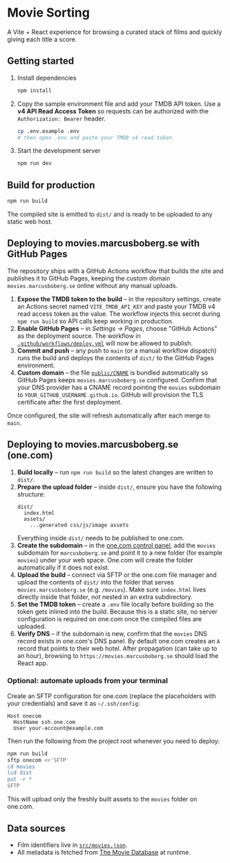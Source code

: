 # Movie Sorting

A Vite + React experience for browsing a curated stack of films and quickly giving each title a score.

## Getting started

1. Install dependencies
   ```bash
   npm install
   ```
2. Copy the sample environment file and add your TMDB API token. Use a **v4 API Read Access Token** so requests can be authorized with the `Authorization: Bearer` header.
   ```bash
   cp .env.example .env
   # then open .env and paste your TMDB v4 read token
   ```
3. Start the development server
   ```bash
   npm run dev
   ```

## Build for production

```bash
npm run build
```

The compiled site is emitted to `dist/` and is ready to be uploaded to any static web host.

## Deploying to movies.marcusboberg.se with GitHub Pages

The repository ships with a GitHub Actions workflow that builds the site and publishes it to GitHub Pages, keeping the custom
domain `movies.marcusboberg.se` online without any manual uploads.

1. **Expose the TMDB token to the build** – in the repository settings, create an Actions secret named `VITE_TMDB_API_KEY` and
   paste your TMDB v4 read access token as the value. The workflow injects this secret during `npm run build` so API calls keep
   working in production.
2. **Enable GitHub Pages** – in _Settings → Pages_, choose "GitHub Actions" as the deployment source. The workflow in
   [`.github/workflows/deploy.yml`](.github/workflows/deploy.yml) will now be allowed to publish.
3. **Commit and push** – any push to `main` (or a manual workflow dispatch) runs the build and deploys the contents of `dist/`
   to the GitHub Pages environment.
4. **Custom domain** – the file [`public/CNAME`](public/CNAME) is bundled automatically so GitHub Pages keeps
   `movies.marcusboberg.se` configured. Confirm that your DNS provider has a CNAME record pointing the `movies` subdomain to
   `YOUR_GITHUB_USERNAME.github.io`. GitHub will provision the TLS certificate after the first deployment.

Once configured, the site will refresh automatically after each merge to `main`.

## Deploying to movies.marcusboberg.se (one.com)

1. **Build locally** – run `npm run build` so the latest changes are written to `dist/`.
2. **Prepare the upload folder** – inside `dist/`, ensure you have the following structure:
   ```
   dist/
     index.html
     assets/
       ...generated css/js/image assets
   ```
   Everything inside `dist/` needs to be published to one.com.
3. **Create the subdomain** – in the [one.com control panel](https://www.one.com/admin/), add the `movies` subdomain for `marcusboberg.se` and point it to a new folder (for example `movies`) under your web space. One.com will create the folder automatically if it does not exist.
4. **Upload the build** – connect via SFTP or the one.com file manager and upload the contents of `dist/` into the folder that serves `movies.marcusboberg.se` (e.g. `/movies`). Make sure `index.html` lives directly inside that folder, not nested in an extra subdirectory.
5. **Set the TMDB token** – create a `.env` file locally before building so the token gets inlined into the build. Because this is a static site, no server configuration is required on one.com once the compiled files are uploaded.
6. **Verify DNS** – if the subdomain is new, confirm that the `movies` DNS record exists in one.com's DNS panel. By default one.com creates an `A` record that points to their web hotel. After propagation (can take up to an hour), browsing to `https://movies.marcusboberg.se` should load the React app.

### Optional: automate uploads from your terminal

Create an SFTP configuration for one.com (replace the placeholders with your credentials) and save it as `~/.ssh/config`:

```
Host onecom
  HostName ssh.one.com
  User your-account@example.com
```

Then run the following from the project root whenever you need to deploy:

```bash
npm run build
sftp onecom <<'SFTP'
cd movies
lcd dist
put -r *
SFTP
```

This will upload only the freshly built assets to the `movies` folder on one.com.

## Data sources

- Film identifiers live in [`src/movies.json`](src/movies.json).
- All metadata is fetched from [The Movie Database](https://www.themoviedb.org/) at runtime.
